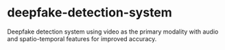 # deepfake-detection-system
Deepfake detection system using video as the primary modality with audio and spatio-temporal features for improved accuracy.
